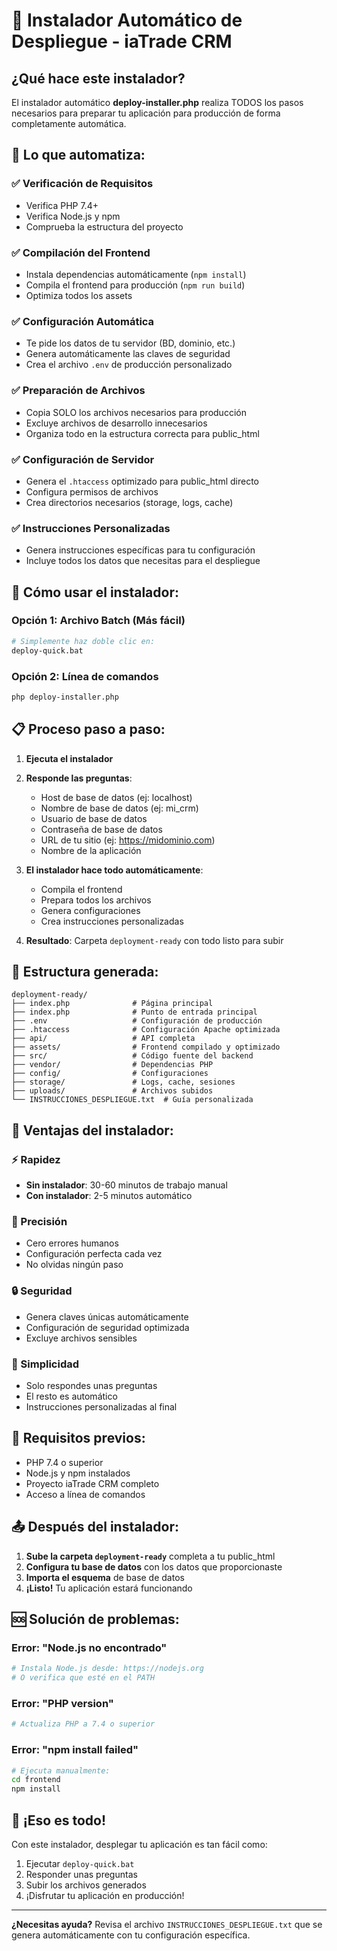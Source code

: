 # 🚀 Instalador Automático de Despliegue - iaTrade CRM

## ¿Qué hace este instalador?

El instalador automático **deploy-installer.php** realiza TODOS los pasos necesarios para preparar tu aplicación para producción de forma completamente automática.

## 🎯 Lo que automatiza:

### ✅ Verificación de Requisitos
- Verifica PHP 7.4+
- Verifica Node.js y npm
- Comprueba la estructura del proyecto

### ✅ Compilación del Frontend
- Instala dependencias automáticamente (`npm install`)
- Compila el frontend para producción (`npm run build`)
- Optimiza todos los assets

### ✅ Configuración Automática
- Te pide los datos de tu servidor (BD, dominio, etc.)
- Genera automáticamente las claves de seguridad
- Crea el archivo `.env` de producción personalizado

### ✅ Preparación de Archivos
- Copia SOLO los archivos necesarios para producción
- Excluye archivos de desarrollo innecesarios
- Organiza todo en la estructura correcta para public_html

### ✅ Configuración de Servidor
- Genera el `.htaccess` optimizado para public_html directo
- Configura permisos de archivos
- Crea directorios necesarios (storage, logs, cache)

### ✅ Instrucciones Personalizadas
- Genera instrucciones específicas para tu configuración
- Incluye todos los datos que necesitas para el despliegue

## 🚀 Cómo usar el instalador:

### Opción 1: Archivo Batch (Más fácil)
```bash
# Simplemente haz doble clic en:
deploy-quick.bat
```

### Opción 2: Línea de comandos
```bash
php deploy-installer.php
```

## 📋 Proceso paso a paso:

1. **Ejecuta el instalador**
2. **Responde las preguntas**:
   - Host de base de datos (ej: localhost)
   - Nombre de base de datos (ej: mi_crm)
   - Usuario de base de datos
   - Contraseña de base de datos
   - URL de tu sitio (ej: https://midominio.com)
   - Nombre de la aplicación

3. **El instalador hace todo automáticamente**:
   - Compila el frontend
   - Prepara todos los archivos
   - Genera configuraciones
   - Crea instrucciones personalizadas

4. **Resultado**: Carpeta `deployment-ready` con todo listo para subir

## 📁 Estructura generada:

```
deployment-ready/
├── index.php              # Página principal
├── index.php              # Punto de entrada principal
├── .env                   # Configuración de producción
├── .htaccess              # Configuración Apache optimizada
├── api/                   # API completa
├── assets/                # Frontend compilado y optimizado
├── src/                   # Código fuente del backend
├── vendor/                # Dependencias PHP
├── config/                # Configuraciones
├── storage/               # Logs, cache, sesiones
├── uploads/               # Archivos subidos
└── INSTRUCCIONES_DESPLIEGUE.txt  # Guía personalizada
```

## 🎯 Ventajas del instalador:

### ⚡ Rapidez
- **Sin instalador**: 30-60 minutos de trabajo manual
- **Con instalador**: 2-5 minutos automático

### 🎯 Precisión
- Cero errores humanos
- Configuración perfecta cada vez
- No olvidas ningún paso

### 🔒 Seguridad
- Genera claves únicas automáticamente
- Configuración de seguridad optimizada
- Excluye archivos sensibles

### 📱 Simplicidad
- Solo respondes unas preguntas
- El resto es automático
- Instrucciones personalizadas al final

## 🔧 Requisitos previos:

- PHP 7.4 o superior
- Node.js y npm instalados
- Proyecto iaTrade CRM completo
- Acceso a línea de comandos

## 📤 Después del instalador:

1. **Sube la carpeta `deployment-ready`** completa a tu public_html
2. **Configura tu base de datos** con los datos que proporcionaste
3. **Importa el esquema** de base de datos
4. **¡Listo!** Tu aplicación estará funcionando

## 🆘 Solución de problemas:

### Error: "Node.js no encontrado"
```bash
# Instala Node.js desde: https://nodejs.org
# O verifica que esté en el PATH
```

### Error: "PHP version"
```bash
# Actualiza PHP a 7.4 o superior
```

### Error: "npm install failed"
```bash
# Ejecuta manualmente:
cd frontend
npm install
```

## 🎉 ¡Eso es todo!

Con este instalador, desplegar tu aplicación es tan fácil como:
1. Ejecutar `deploy-quick.bat`
2. Responder unas preguntas
3. Subir los archivos generados
4. ¡Disfrutar tu aplicación en producción!

---

**¿Necesitas ayuda?** Revisa el archivo `INSTRUCCIONES_DESPLIEGUE.txt` que se genera automáticamente con tu configuración específica.